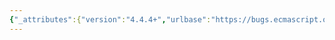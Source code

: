 ```yaml
---
{"_attributes":{"version":"4.4.4+","urlbase":"https://bugs.ecmascript.org/","maintainer":"dherman@mozilla.com"},"bug":{"bug_id":3418,"creation_ts":"2014-12-08 05:00:00 -0800","short_desc":"Typos in 21.2.4.2","delta_ts":"2014-12-23 20:23:30 -0800","product":"Draft for 6th Edition","component":"editorial issue","version":"Rev 28: October 14, 2014 Draft","rep_platform":"All","op_sys":"All","bug_status":"RESOLVED","resolution":"FIXED","priority":"Normal","bug_severity":"enhancement","everconfirmed":true,"reporter":{"uid":"mathias","name":"Mathias Bynens"},"assigned_to":{"uid":"allen","name":"Allen Wirfs-Brock"},"long_desc":[{"commentid":10939,"comment_count":0,"who":{"uid":"mathias","name":"Mathias Bynens"},"bug_when":"2014-12-08 05:00:04 -0800","thetext":"Object derived from an RegExp instance normally use the instance object’s constructor to create a derived object. \n\n→\n\nObjects derived from a RegExp instance normally use the instance object’s constructor to create a derived object."},{"commentid":10949,"comment_count":1,"who":{"uid":"allen","name":"Allen Wirfs-Brock"},"bug_when":"2014-12-08 10:23:35 -0800","thetext":"fixed in rev30 editor's draft\n\nalso somewhat changed the phrasing of all occurrences of this note."},{"commentid":11189,"comment_count":2,"who":{"uid":"allen","name":"Allen Wirfs-Brock"},"bug_when":"2014-12-23 20:23:30 -0800","thetext":"fixed in rev30"}]}}
---
```

